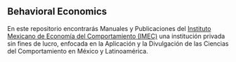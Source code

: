 ## Behavioral Economics

En este repositorio encontrarás Manuales y Publicaciones del [Instituto Mexicano de Economía del Comportamiento (IMEC)](https://www.ecomportamiento.org/) una institución privada sin fines de lucro, enfocada en la Aplicación y la Divulgación de las Ciencias del Comportamiento en México y Latinoamérica.  
